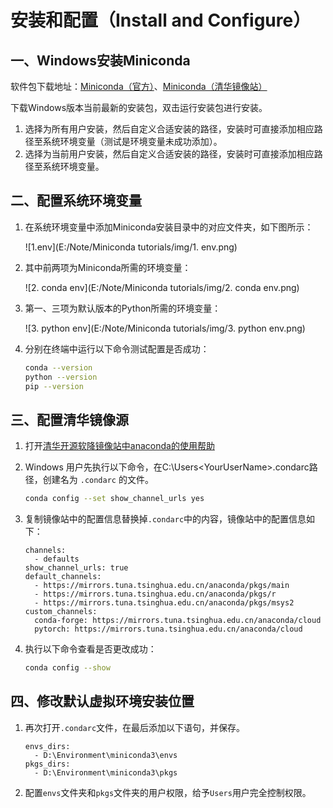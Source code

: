 # 安装和配置（Install and Configure）

## 一、Windows安装Miniconda

软件包下载地址：[Miniconda（官方）](https://repo.anaconda.com/miniconda/)、[Miniconda（清华镜像站）](https://mirrors.tuna.tsinghua.edu.cn/anaconda/miniconda/)

下载Windows版本当前最新的安装包，双击运行安装包进行安装。

1. 选择为所有用户安装，然后自定义合适安装的路径，安装时可直接添加相应路径至系统环境变量（测试是环境变量未成功添加）。
2. 选择为当前用户安装，然后自定义合适安装的路径，安装时可直接添加相应路径至系统环境变量。

## 二、配置系统环境变量

1. 在系统环境变量中添加Miniconda安装目录中的对应文件夹，如下图所示：

   ![1.env](E:/Note/Miniconda tutorials/img/1. env.png)

2. 其中前两项为Miniconda所需的环境变量：

   ![2. conda env](E:/Note/Miniconda tutorials/img/2. conda env.png)

3. 第一、三项为默认版本的Python所需的环境变量：

   ![3. python env](E:/Note/Miniconda tutorials/img/3. python env.png)

4. 分别在终端中运行以下命令测试配置是否成功：

   ```bash
   conda --version
   python --version
   pip --version
   ```

   

## 三、配置清华镜像源

1. 打开[清华开源软降镜像站中anaconda的使用帮助](https://mirrors.tuna.tsinghua.edu.cn/help/anaconda/)

2. Windows 用户先执行以下命令，在C:\Users\<YourUserName>\.condarc路径，创建名为 `.condarc` 的文件。

   ```bash
   conda config --set show_channel_urls yes
   ```

   

3. 复制镜像站中的配置信息替换掉`.condarc`中的内容，镜像站中的配置信息如下：

   ```
   channels:
     - defaults
   show_channel_urls: true
   default_channels:
     - https://mirrors.tuna.tsinghua.edu.cn/anaconda/pkgs/main
     - https://mirrors.tuna.tsinghua.edu.cn/anaconda/pkgs/r
     - https://mirrors.tuna.tsinghua.edu.cn/anaconda/pkgs/msys2
   custom_channels:
     conda-forge: https://mirrors.tuna.tsinghua.edu.cn/anaconda/cloud
     pytorch: https://mirrors.tuna.tsinghua.edu.cn/anaconda/cloud
   ```

4. 执行以下命令查看是否更改成功：

   ```bash
   conda config --show
   ```

## 四、修改默认虚拟环境安装位置

1. 再次打开`.condarc`文件，在最后添加以下语句，并保存。

   ```
   envs_dirs:
     - D:\Environment\miniconda3\envs
   pkgs_dirs:
     - D:\Environment\miniconda3\pkgs
   ```

2. 配置`envs`文件夹和`pkgs`文件夹的用户权限，给予`Users`用户完全控制权限。